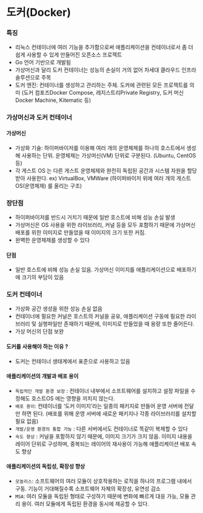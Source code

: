 <h1> 도커(Docker) </h1>

<h3> 특징 </h3>

- 리눅스 컨테이너에 여러 기능을 추가함으로써 애플리케이션을 컨테이너로서 좀 더 쉽게 사용할 수 있게 만들어진 오픈소스 프로젝트
- Go 언어 기반으로 개발됨
- 가상머신과 달리 도커 컨테이너는 성능의 손실이 거의 없어 차세대 클라우드 인프라 솔루션으로 주목
- 도커 엔진: 컨테이너를 생성하고 관리하는 주체. 도커에 관련된 모든 프로젝트를 의미 (도커 컴포즈Docker Compose, 레지스트리Private Registry, 도커 머신Docker Machine, Kitematic 등)
<h3> 가상머신과 도커 컨테이너 </h>

<h4> 가상머신 </h4>

- 가상화 기술: 하이퍼바이저를 이용해 여러 개의 운영체제를 하나의 호스트에서 생성해 사용하는 단위. 운영체제는 가상머신(VM) 단위로 구분된다. (Ubuntu, CentOS 등)
- 각 게스트 OS 는 다른 게스트 운영체제와 완전히 독립된 공간과 시스템 자원을 할당받아 사용한다. ex) VirtualBox, VMWare (하이퍼바이저 위에 여러 개의 게스트 OS(운영체제) 를 올리는 구조)

<h3> 장단점 </h3>

- 하이퍼바이저를 반드시 거치기 때문에 일반 호스트에 비해 성능 손실 발생
- 가상머신은 OS 사용을 위한 라이브러리, 커널 등을 모두 포함하기 때문에 가상머신 배포를 위한 이미지로 만들었을 때 이미지의 크기 또한 커짐.
- 완벽한 운영체제를 생성할 수 있다

<h4> 단점 </h3>

- 일반 호스트에 비해 성능 손실 있음. 가상머신 이미지를 애플리케이션으로 배포하기에 크기의 부담이 있음

<h3> 도커 컨테이너 </h3>

- 가상화 공간 생성을 위한 성능 손실 없음
- 컨테이너에 필요한 커널은 호스트의 커널을 공유, 애플리케이션 구동에 필요한 라이브러리 및 실행파일만 존재하기 때문에, 이미지로 만들었을 때 용량 또한 줄어든다.
- 가상 머신의 단점 보완

<h4> 도커를 사용해야 하는 이유 ? </h4>

- 도커는 컨테이너 생태계에서 표준으로 사용하고 있음

<h4> 애플리케이션의 개발과 배포 용이 </h4>

- `독립적인 개발 환경 보장` : 컨테이너 내부에서 소프트웨어를 설치하고 설정 파일을 수정해도 호스트OS 에는 영향을 끼치지 않는다.
- `배포 용이`: 컨테이너를 ‘도커 이미지’라는 일종의 패키지로 만들어 운영 서버에 전달만 하면 된다. (배포를 위해 운영 서버에 새로운 패키지나 각종 라이브러리를 설치할 필요 없음)
- `개발/운영 환경의 통합 가능` : 다른 서버에서도 컨테이너로 똑같이 복제할 수 있다
- `속도 향상` : 커널을 포함하지 않기 때문에, 이미지 크기가 크지 않음. 이미지 내용을 레이어 단위로 구성하며, 중복되는 레이어의 재사용이 가능해 애플리케이션 배포 속도 향상

<h4> 애플리케이션의 독립성, 확장성 향상 </h4>

- `모놀리스`: 소프트웨어의 여러 모듈이 상호작용하는 로직을 하나의 프로그램 내에서 구동. 기능이 거대해질수록 소프트웨어 자체의 확장성, 유연성 감소
- `MSA`: 여러 모듈을 독립된 형태로 구성하기 때문에 변화에 빠르게 대응 가능, 모듈 관리 용이. 여러 모듈에게 독립된 환경을 동시에 제공할 수 있다. 
